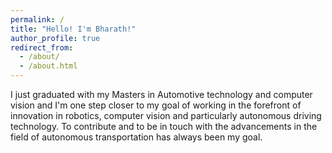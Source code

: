 ```yaml
---
permalink: /
title: "Hello! I'm Bharath!"
author_profile: true
redirect_from: 
  - /about/
  - /about.html
---
```


I just graduated with my Masters in Automotive technology and computer vision and I'm one step closer to my goal of working in the forefront of innovation in robotics, computer vision and particularly autonomous driving technology. To contribute and to be in touch with the advancements in the field of autonomous transportation has always been my goal. 
